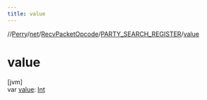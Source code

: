 ```yaml
---
title: value
---
```

//[Perry](../../../../index.html)/[net](../../index.html)/[RecvPacketOpcode](../index.html)/[PARTY_SEARCH_REGISTER](index.html)/[value](value.html)



# value



[jvm]\
var [value](value.html): [Int](https://kotlinlang.org/api/latest/jvm/stdlib/kotlin/-int/index.html)




